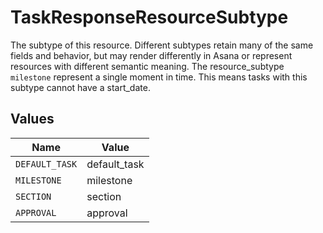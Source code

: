 # TaskResponseResourceSubtype

The subtype of this resource. Different subtypes retain many of the same fields and behavior, but may render differently in Asana or represent resources with different semantic meaning.
The resource_subtype `milestone` represent a single moment in time. This means tasks with this subtype cannot have a start_date.


## Values

| Name           | Value          |
| -------------- | -------------- |
| `DEFAULT_TASK` | default_task   |
| `MILESTONE`    | milestone      |
| `SECTION`      | section        |
| `APPROVAL`     | approval       |
